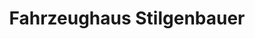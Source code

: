 ---
title: "Fahrzeughaus Stilgenbauer"
url: /heppenheim/fahrzeughaus-stilgenbauer/
shop: Motorrad
---